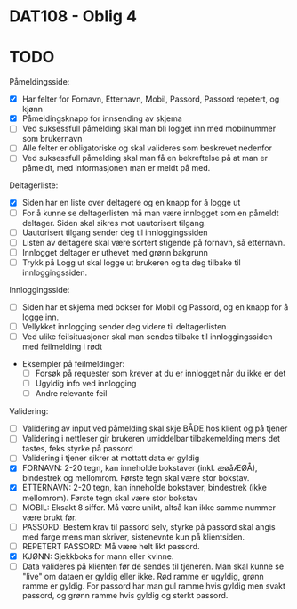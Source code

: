 # DAT108 - Oblig 4

# TODO

Påmeldingsside:

- [x] Har felter for Fornavn, Etternavn, Mobil, Passord, Passord repetert, og kjønn
- [x] Påmeldingsknapp for innsending av skjema
- [ ] Ved suksessfull påmelding skal man bli logget inn med mobilnummer som brukernavn
- [ ] Alle felter er obligatoriske og skal valideres som beskrevet nedenfor
- [ ] Ved suksessfull påmelding skal man få en bekreftelse på at man er påmeldt, med informasjonen man er meldt på med.

Deltagerliste:

- [x] Siden har en liste over deltagere og en knapp for å logge ut
- [ ] For å kunne se deltagerlisten må man være innlogget som en påmeldt deltager. Siden skal sikres mot uautorisert tilgang.
- [ ] Uautorisert tilgang sender deg til innloggingssiden
- [ ] Listen av deltagere skal være sortert stigende på fornavn, så etternavn.
- [ ] Innlogget deltager er uthevet med grønn bakgrunn
- [ ] Trykk på Logg ut skal logge ut brukeren og ta deg tilbake til innloggingssiden.

Innloggingsside:

- [ ] Siden har et skjema med bokser for Mobil og Passord, og en knapp for å logge inn.
- [ ] Vellykket innlogging sender deg videre til deltagerlisten
- [ ] Ved ulike feilsituasjoner skal man sendes tilbake til innloggingssiden med feilmelding i rødt
- Eksempler på feilmeldinger:
  - [ ] Forsøk på requester som krever at du er innlogget når du ikke er det
  - [ ] Ugyldig info ved innlogging
  - [ ] Andre relevante feil

Validering:

- [ ] Validering av input ved påmelding skal skje BÅDE hos klient og på tjener
- [ ] Validering i nettleser gir brukeren umiddelbar tilbakemelding mens det tastes, feks styrke på passord
- [ ] Validering i tjener sikrer at mottatt data er gyldig
- [X] FORNAVN: 2-20 tegn, kan inneholde bokstaver (inkl. æøåÆØÅ), bindestrek og mellomrom. Første tegn skal være stor bokstav.
- [X] ETTERNAVN: 2-20 tegn, kan inneholde bokstaver, bindestrek (ikke mellomrom). Første tegn skal være stor bokstav
- [ ] MOBIL: Eksakt 8 siffer. Må være unikt, altså kan ikke samme nummer være brukt før.
- [ ] PASSORD: Bestem krav til passord selv, styrke på passord skal angis med farge mens man skriver, sistenevnte kun på klientsiden.
- [ ] REPETERT PASSORD: Må være helt likt passord.
- [X] KJØNN: Sjekkboks for mann eller kvinne.
- [ ] Data valideres på klienten før de sendes til tjeneren. Man skal kunne se "live" om dataen er gyldig eller ikke. Rød ramme er ugyldig, grønn ramme er gyldig. For passord har man gul ramme hvis gyldig men svakt passord, og grønn ramme hvis gyldig og sterkt passord.
